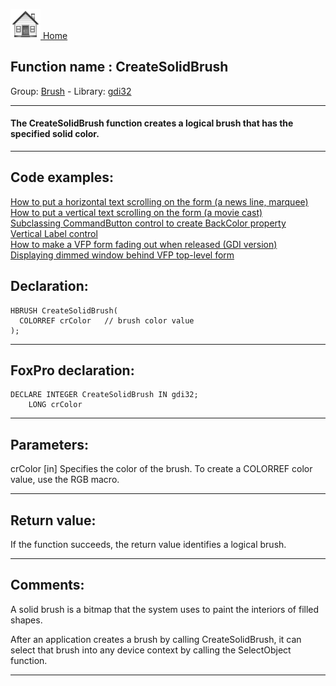 [<img src="../../images/home.png"> Home ](https://github.com/VFPX/Win32API)  

## Function name : CreateSolidBrush
Group: [Brush](../../functions_group.md#Brush)  -  Library: [gdi32](../../Libraries.md#gdi32)  
***  


#### The CreateSolidBrush function creates a logical brush that has the specified solid color. 
***  


## Code examples:
[How to put a horizontal text scrolling on the form (a news line, marquee)](../../samples/sample_352.md)  
[How to put a vertical text scrolling on the form (a movie cast)](../../samples/sample_354.md)  
[Subclassing CommandButton control to create BackColor property](../../samples/sample_392.md)  
[Vertical Label control](../../samples/sample_398.md)  
[How to make a VFP form fading out when released (GDI version)](../../samples/sample_528.md)  
[Displaying dimmed window behind VFP top-level form](../../samples/sample_578.md)  

## Declaration:
```foxpro  
HBRUSH CreateSolidBrush(
  COLORREF crColor   // brush color value
);  
```  
***  


## FoxPro declaration:
```foxpro  
DECLARE INTEGER CreateSolidBrush IN gdi32;
	LONG crColor  
```  
***  


## Parameters:
crColor 
[in] Specifies the color of the brush. To create a COLORREF color value, use the RGB macro.   
***  


## Return value:
If the function succeeds, the return value identifies a logical brush.  
***  


## Comments:
A solid brush is a bitmap that the system uses to paint the interiors of filled shapes.   
  
After an application creates a brush by calling CreateSolidBrush, it can select that brush into any device context by calling the SelectObject function.  
  
***  

